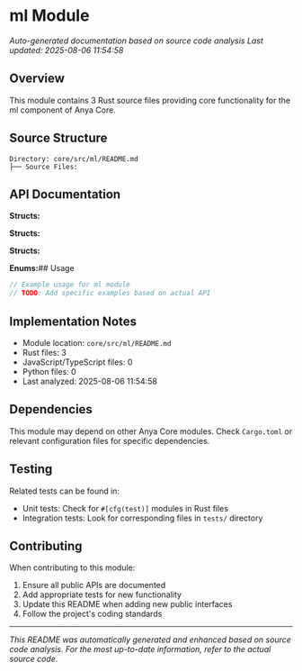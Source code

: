 # ml Module

*Auto-generated documentation based on source code analysis*
*Last updated: 2025-08-06 11:54:58*

## Overview

This module contains 3 Rust source files providing core functionality for the ml component of Anya Core.

## Source Structure

```
Directory: core/src/ml/README.md
├── Source Files:
```

## API Documentation

**Structs:**

**Structs:**

**Structs:**

**Enums:**## Usage

```rust
// Example usage for ml module
// TODO: Add specific examples based on actual API
```

## Implementation Notes

- Module location: `core/src/ml/README.md`
- Rust files: 3
- JavaScript/TypeScript files: 0
- Python files: 0
- Last analyzed: 2025-08-06 11:54:58

## Dependencies

This module may depend on other Anya Core modules. Check `Cargo.toml` or relevant configuration files for specific dependencies.

## Testing

Related tests can be found in:
- Unit tests: Check for `#[cfg(test)]` modules in Rust files
- Integration tests: Look for corresponding files in `tests/` directory

## Contributing

When contributing to this module:
1. Ensure all public APIs are documented
2. Add appropriate tests for new functionality
3. Update this README when adding new public interfaces
4. Follow the project's coding standards

---
*This README was automatically generated and enhanced based on source code analysis.*
*For the most up-to-date information, refer to the actual source code.*

